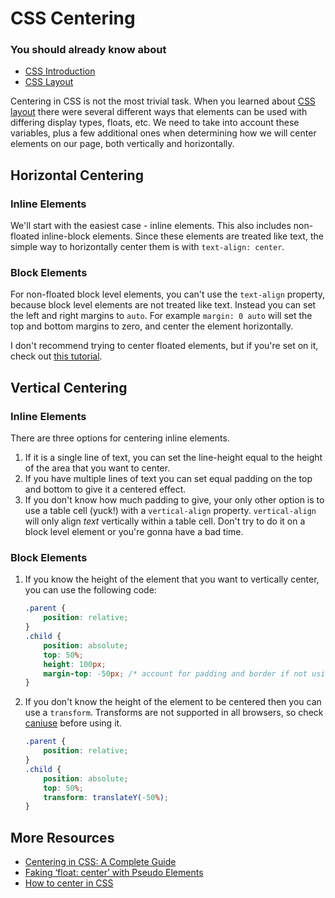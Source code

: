 # CSS Centering

### You should already know about
* [CSS Introduction](../css-introduction/README.md)
* [CSS Layout](../css-layout/README.md)

Centering in CSS is not the most trivial task. When you learned about [CSS layout](../css-layout/README.md) there were several different ways that elements can be used with differing display types, floats, etc. We need to take into account these variables, plus a few additional ones when determining how we will center elements on our page, both vertically and horizontally.


## Horizontal Centering

### Inline Elements

We'll start with the easiest case - inline elements. This also includes non-floated inline-block elements. Since these elements are treated like text, the simple way to horizontally center them is with `text-align: center`.

### Block Elements

For non-floated block level elements, you can't use the `text-align` property, because block level elements are not treated like text. Instead you can set the left and right margins to `auto`. For example `margin: 0 auto` will set the top and bottom margins to zero, and center the element horizontally.

I don't recommend trying to center floated elements, but if you're set on it, check out [this tutorial](https://css-tricks.com/float-center/).


## Vertical Centering

### Inline Elements

There are three options for centering inline elements.

1. If it is a single line of text, you can set the line-height equal to the height of the area that you want to center.
2. If you have multiple lines of text you can set equal padding on the top and bottom to give it a centered effect.
3. If you don't know how much padding to give, your only other option is to use a table cell (yuck!) with a `vertical-align` property. `vertical-align` will only align *text* vertically within a table cell. Don't try to do it on a block level element or you're gonna have a bad time.

### Block Elements

1. If you know the height of the element that you want to vertically center, you can use the following code:
	
	```css
	.parent {
		position: relative;
	}
	.child {
		position: absolute;
		top: 50%;
		height: 100px;
		margin-top: -50px; /* account for padding and border if not using box-sizing: border-box; */
	}
	```

2. If you don't know the height of the element to be centered then you can use a `transform`. Transforms are not supported in all browsers, so check [caniuse](http://caniuse.com/#search=transform) before using it.

	```css
	.parent {
		position: relative;
	}
	.child {
		position: absolute;
		top: 50%;
		transform: translateY(-50%);
	}
	```

## More Resources

* [Centering in CSS: A Complete Guide](https://css-tricks.com/centering-css-complete-guide/)
* [Faking ‘float: center’ with Pseudo Elements](https://css-tricks.com/float-center/)
* [How to center in CSS](http://howtocenterincss.com/)